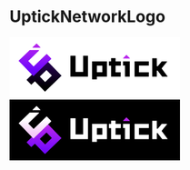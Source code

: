 # UptickNetworkLogo

<img src="./UptickNetworkLogo/UptickNetworkLogo/UptickNetwork_logo03.png" width="300px">

<img src="./UptickNetworkLogo/UptickNetworkLogo/UptickNetwork_logo04.png" width="300px">

